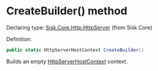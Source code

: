 <!--

Copyrights 2023 Sisk Framework - CypherPotato
Published under MIT license

!!! DO NOT EDIT THIS FILE !!!
This file was generated by a tool in the Sisk package. To edit the information in this documentation,
edit the XML documentation present in the Sisk source code.

-->


# CreateBuilder() method

Declaring type: [Sisk.Core.Http.HttpServer](/spec/Sisk.Core.Http.HttpServer.md) (from Sisk.Core)


Definition:

```cs
public static HttpServerHostContext CreateBuilder()
```

Builds an empty <a href="/spec/Sisk.Core.Http.Hosting.HttpServerHostContext.md">HttpServerHostContext</a> context.

